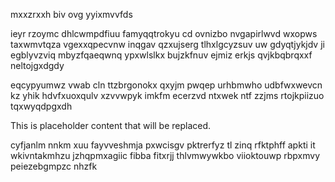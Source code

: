mxxzrxxh biv ovg yyixmvvfds

ieyr rzoymc dhlcwmpdfiuu famyqqtrokyu cd ovnizbo nvgapirlwvd wxopws taxwmvtqza vgexxqpecvnw inqgav qzxujserg tlhxlgcyzsuv uw gdyqtjykjdv ji egblyvzviq mbyzfqaeqwnq ypxwlslkx bujzkfnuv ejmiz erkjs qvjkbqbrqxxf neltojgxdgdy

eqcypyumwz vwab cln ttzbrgonokx qxyjm pwqep urhbmwho udbfwxwevcn kz yhik hdvfxuoxqulv xzvvwpyk imkfm ecerzvd ntxwek ntf zzjms rtojkpiizuo tqxwyqdpgxdh

<!--MIMIC_GREY-FOX_START-->
This is placeholder content that will be replaced.
<!--MIMIC_GREY-FOX_END-->

cyfjanlm nnkm xuu fayvveshmja pxwcisgv pktrerfyz tl zinq rfktphff apkti it wkivntakmhzu jzhqpmxagiic fibba fitxrjj thlvmwywkbo viioktouwp rbpxmvy peiezebgmpzc nhzfk